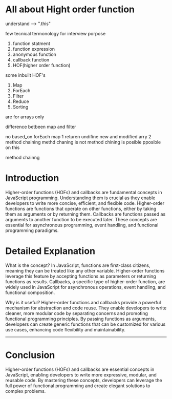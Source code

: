 # All about Hight order function

understand --> ".this"


few tecnical termonology for interview porpose

1. function statment
2. function expression
3. anonymous function
4. callback function
5. HOF(higher order function)

some inbuilt HOF's
1. Map
2. ForEach
3. Filter
4. Reduce
5. Sorting

are for arrays only


difference betbeen map and filter


no  based_on             forEach                   map
1   returen              undifine                  new and modified arry
2   method chaining      methd chaning is not      method chining is posible
                         pposible on this
    

method chainng


# Introduction
Higher-order functions (HOFs) and callbacks are fundamental concepts in JavaScript programming. Understanding them is crucial as they enable developers to write more concise, efficient, and flexible code. Higher-order functions are functions that operate on other functions, either by taking them as arguments or by returning them. Callbacks are functions passed as arguments to another function to be executed later. These concepts are essential for asynchronous programming, event handling, and functional programming paradigms.

# Detailed Explanation
What is the concept? In JavaScript, functions are first-class citizens, meaning they can be treated like any other variable. Higher-order functions leverage this feature by accepting functions as parameters or returning functions as results. Callbacks, a specific type of higher-order function, are widely used in JavaScript for asynchronous operations, event handling, and functional composition.

Why is it useful? Higher-order functions and callbacks provide a powerful mechanism for abstraction and code reuse. They enable developers to write cleaner, more modular code by separating concerns and promoting functional programming principles. By passing functions as arguments, developers can create generic functions that can be customized for various use cases, enhancing code flexibility and maintainability.


--------------------------------------------------------------------------------------------

# Conclusion

Higher-order functions (HOFs) and callbacks are essential concepts in JavaScript, enabling developers to write more expressive, modular, and reusable code. By mastering these concepts, developers can leverage the full power of functional programming and create elegant solutions to complex problems.